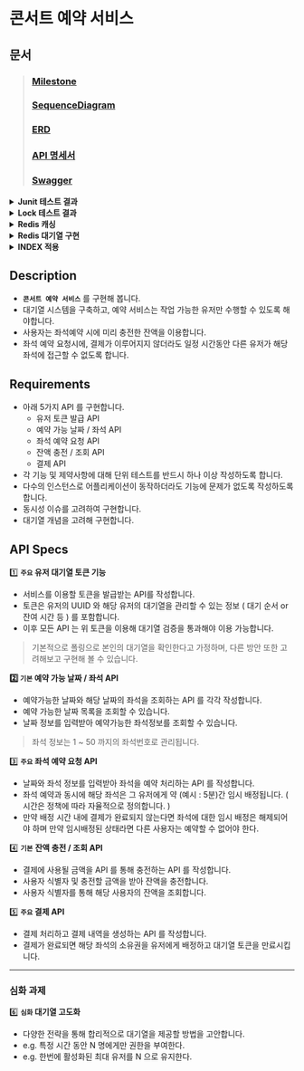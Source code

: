 # 콘서트 예약 서비스

## 문서
> ### [Milestone](https://github.com/users/iPhone-design/projects/2)
> ### [SequenceDiagram](https://sequencediagram.org/index.html?presentationMode=readOnly&shrinkToFit=true#initialData=C4S2BsFMAJA15wcQcB1L1AQY4X1GBQGD03oG1ACxcAcF6QHB7BIOukHge6QAGbAGOsBfR6QR5bBdDoF0NACccAAJgLQA+QDtDgEqHAOosAuaCXJVAKWOBamYziJw-jMAu44EqxwAnj0QKprgD3Hoy3oNGTt+o6cCK44Fem1ZIEa+NgyeiATocAUy9Ai0E4u6kIkMnKUNPTMbOxmKiTCapGk0bSMLBzBzmop1rKkgIMDgDsL0IAtM4A2C9AAFGKAAPOAIJOAN+0AlKFu4cRp0IAznYAzHYH9Q+b5QppF8rlYuASAMROAuIOoaNz8BdLQSyuJnd293ubJVpty3iH57gem-sMXrvuxLIA4Q-B2dYAvy4CDnR3HqU-QV4zcZLGTbMrQQBINdBAAM9gF6axJ1QAh40FAAw9gFQJjpLDZg5YQ6Hw3LItGYvboGToXboHE7e5hCJTfGwhHKOpZaCAF1XADgTv2INLkTMJTjZcW5HXGk22KOgGJmODw+EADTVctaWf7K3bjBlnUxHPkna7A1xXKbeW5BOnCZUyDXmZU0jWWk2AFPHAIaj0EAAb2ARwnhrdLUJyTtBSylHVKYARMYGHWpBqD5QJCOFtQjUb2oK2ePjzMRybQWMWNPBWaFjjDeb22pKxZDdUGvP5Vah2aTdb2k0djiAA)
> ### [ERD](https://dbdiagram.io/d/consert-seat-reservation-service-668d2bd19939893dae72bf91)
> ### [API 명세서](https://documenter.getpostman.com/view/15679108/2sA3dyhWDj)
> ### [Swagger](https://github.com/user-attachments/assets/8638c1ac-4adf-42d8-bbec-c9fd32b3057c)

<details>
<summary><b>Junit 테스트 결과</b></summary>

- 단위 테스트
    - TokenServiceTest
        - ![image](https://github.com/user-attachments/assets/649eaf38-7f5e-4a74-99e5-15765bcc58ec)
    - SeatOptionServiceTest
        - ![image](https://github.com/user-attachments/assets/d7a0ef8d-6d98-471f-9910-b4f0a19f9b65)
    - ReservationServiceTest
        - ![image](https://github.com/user-attachments/assets/d36052d0-e2fe-411f-914f-c6e7f987beba)
    - PaymentServiceTest
        - ![image](https://github.com/user-attachments/assets/c48a90ce-76b0-4298-8487-096ef2e77ede)
    - ConcertOptionServiceTest
        - ![image](https://github.com/user-attachments/assets/3bbf7ef4-7600-4da9-bbef-9c40b139199a)


- 통합 테스트
    - TokenFacadeTest
        - ![image](https://github.com/user-attachments/assets/b270458b-d592-496f-a42b-72871a18ffab)
    - ReservationFacadeTest
        - ![image](https://github.com/user-attachments/assets/48ae86f0-557e-4338-b606-5b3af844ec16)
    - PaymentFacadeTest
        - ![image](https://github.com/user-attachments/assets/ac883506-e18e-4c44-bfa6-da6a318bedfe)
    - CustomerFacadeTest
        - ![image](https://github.com/user-attachments/assets/8bee0e77-45ef-47de-8b82-3298634aa6dc)
    - ConcertFacadeTest
        - ![image](https://github.com/user-attachments/assets/98ce654e-d5c8-4b3e-bff5-f04dd4b4069c)
</details>

<details>
<summary><b>Lock 테스트 결과</b></summary>

- **`적용 전`**
    - 콘서트 좌석 예약 요청
        - ![image](https://github.com/user-attachments/assets/1f4348bf-70dc-463a-b51c-a7c674950d1b)
      
    - 결제
        - ![image](https://github.com/user-attachments/assets/ceba8a6c-863c-4e19-9a21-a52a2e98eef1)

***

- **`비관적락`**

    - 콘서트 좌석 예약 요청
        - ![image](https://github.com/user-attachments/assets/cbe6117b-ab63-4f99-b4b3-75f38fd2a359)
     
    - 콘서트 좌석 예약 요청 테스트 코드
        - ![image](https://github.com/user-attachments/assets/7b181e5b-375a-4fc8-9991-ab875adf933c)



    - 결제
        - ![image](https://github.com/user-attachments/assets/2c43129a-6717-4df6-beea-07a7eb3a3f4b)

    - 결제 테스트 코드
        - ![image](https://github.com/user-attachments/assets/9df23872-b259-4403-aa5f-093ddda2742d)

***

- **`낙관적락`**
    - 콘서트 좌석 예약 요청
        - ![image](https://github.com/user-attachments/assets/9ca66541-c3f3-4740-8bc0-26c9063e17b2)
            - 낙관적락 오류는 발생하나 성공 Case가 없음

    - 콘서트 좌석 예약 요청 테스트 코드
        - ![image](https://github.com/user-attachments/assets/69f9c824-df3d-4c15-9773-ada46a888a20)
        - ![image](https://github.com/user-attachments/assets/518c28a2-2663-4672-86d4-18e7105640a8)
        - ![image](https://github.com/user-attachments/assets/9710aa69-d192-4e7b-aefb-3acdd846495e)

***

- **요약 : 비관적락은 적용 후 성공 Case까지 완료함. 낙관적락은 적용까지는 완료하였으나 retry 부분에 대해 추가 공부가 필요한 것 같다.. 그래서 본 로직에는 비관적락을 적용한 상태입니다.**
    - 비관적락 통합 테스트
    - ![image](https://github.com/user-attachments/assets/fcdc6738-3977-4fee-99c5-5aa5eed76549)
</details>

<details>
<summary><b>Redis 캐싱</b></summary>

- **`적용 부분과 이유`**
    - 콘서트 예약 가능 날짜와 같은 데이터는 자주 수정되지 않고, 주로 조회되는 데이터입니다. Redis 캐시는 이러한 자주 수정되지 않는 데이터에 적합하다 생각합니다. 현재는 콘서트 예약 가능 날짜 데이터가 많지 않지만 앞으로 데이터의 양이 많아질 수 록 퍼포먼스가 더욱 극대화될 것이라고 예상합니다.
      
- **`적용전 후 비교`**
    - 예약 가능 콘서트 조회
        - ![image](https://github.com/user-attachments/assets/5374e085-ac22-4c93-95a6-eeea0e28106e)
</details>

<details>
<summary><b>Redis 대기열 구현</b></summary>

- **`AS-IS`**
    - 기존 스케줄러는 토큰 만료와 예약 미완료 시 좌석을 활성화하는 로직이 하나로 통합되어 있었습니다. 이로 인해 데이터가 증가할 경우 데이터베이스에 큰 부하를 초래할 것으로 예상되며, 쿼리의 의존성도 매우 커졌습니다. 이러한 문제를 해결하기 위해, 스케줄러의 로직을 다음과 같이 조정할 필요가 있습니다.
        - **로직 분리** : 토큰 만료 처리와 예약 미완료 좌석 활성화 처리를 각각 별도의 스케줄러로 분리하여 데이터베이스에 가해지는 부하를 줄입니다. 이 방법은 각 작업을 독립적으로 관리할 수 있게 하여 성능 최적화를 도와줍니다.
        - **캐시 활용** : Redis와 같은 캐시 솔루션을 활용하여 데이터베이스 조회 빈도를 줄입니다. 특히 자주 조회되는 데이터와 같이 변동이 적은 정보를 캐시에 저장하여 데이터베이스의 부하를 줄이고 쿼리 성능을 개선할 수 있습니다.
        - **쿼리 최적화** : 데이터베이스 쿼리를 최적화하여 불필요한 자원 소모를 줄입니다. 쿼리 성능을 향상시키기 위해 인덱스를 추가하거나 쿼리를 재작성하여 데이터베이스의 응답 속도를 개선할 수 있습니다.
    - 쿼리
        - ![image](https://github.com/user-attachments/assets/3981ecc8-0b81-45f0-a95b-4fc9b57d2ae4)

        - ![image](https://github.com/user-attachments/assets/aa80acd7-0490-48ed-aa7e-9b12c8802069)

    - 로직
        - ![image](https://github.com/user-attachments/assets/d80c468d-50d1-4427-a87d-75e6ac6b3b13)

- **`TO-BE`**
    - 기존의 스케줄러는 토큰 만료와 예약 미완료 시 좌석 활성화를 하나의 로직으로 처리했습니다. 이로 인해 데이터베이스에 높은 부하가 발생하고, 쿼리에 대한 의존성이 커졌습니다. 이를 해결하기 위해 다음과 같이 조정했습니다.
        - 토큰 만료 처리와 예약 미완료 좌석 활성화를 **별도의 스케줄러로 분리**했습니다.
        - 각 스케줄러는 **독립적**으로 작동하며, **특정 작업만**을 처리합니다.
        - 로직 분리로 인해 **데이터베이스의 부하가 줄어들고**, 각 작업에 대한 **성능 최적화가 가능**해졌습니다.
      
- **`결과`**
    - 현재의 결과는 더미 데이터가 많지 않아 효과적이다 볼 수는 없지만 추후에 데이터가 많아질 수 록 성능이 더 욱 좋아질 것으로 예상합니다.
        - 토큰 만료와 좌석 활성화 시키는 스케줄러 (DB)
            - ![image](https://github.com/user-attachments/assets/46447b1a-f710-4962-92de-56c744a886f7)
          
        - 대기열 토큰을 활성화 시키는 스케줄러 (Redis)
            - ![image](https://github.com/user-attachments/assets/94e18b42-2a6a-4360-813c-6439e400bd8b)

        - 토큰 만료와 좌석 활성화 시키는 스케줄러 (Redis)
            - ![image](https://github.com/user-attachments/assets/297a73df-cba6-4790-bec8-4ec0b2d594c6)
    - 로직
        - ![image](https://github.com/user-attachments/assets/eac7aaee-dc0e-4f9d-b08e-567ecbd4adc5)
        - ![image](https://github.com/user-attachments/assets/fe5102db-9825-41f3-8d10-f8a09faf6ec6)
</details>

<details>
<summary><b>INDEX 적용</b></summary>
    
- **`AS-IS`**
    - **예약 가능 날짜**
        - 실행계획
            - ![image](https://github.com/user-attachments/assets/8d2a0d4f-6876-4bb1-a841-527ab539e61b)
        - 소요시간
            - ![image](https://github.com/user-attachments/assets/aa86a4e7-6be5-43b2-987d-a4d2d95a218a)

    - **예약 가능 좌석**
        - 실행계획
            - ![image](https://github.com/user-attachments/assets/2e09a82b-729f-478c-bcd9-2aca00dd77d5)
        - 소요시간
            - ![image](https://github.com/user-attachments/assets/26ceefae-8c95-4056-a86e-c0968c21e09f)

- **`TO-BE`**
    - **예약 가능 날짜** : 예약 가능 날짜를 조회할 때, 대량의 콘서트 데이터 중에서 날짜 기준으로 조회하기 때문에 날짜에 대한 정보를 빠르게 필터 하기 위해 인덱스를 사용해야 한다고 생각하여 적용하였습니다.
        - 인덱스
            - [CONCERT_OPTION](https://github.com/iPhone-design/hhplus-concert-reservation-java/pull/33/commits/82f64bb4298cf7d10882d9e397a1a585c0053813)
        - 실행계획
            - ![image](https://github.com/user-attachments/assets/1ec77d86-a6e1-43cd-a4ca-7f49c5697b2e)
        - 소요시간
            - ![image](https://github.com/user-attachments/assets/9c484c03-f0ef-483b-b70a-37e3f18f3412)
              
    - **예약 가능 좌석** : 예약 가능 날짜를 조회할 때, 대량의 좌석 데이터 중에서 활성화 상태와 특정 콘서트 옵션 ID 기준으로 조회하기 때문에 상태, 콘서트 옵션 ID의 복합 인덱스를 사용해야 한다고 생각하여 적용하였습니다.
        - 인덱스
            - [SEAT_OPTION](https://github.com/iPhone-design/hhplus-concert-reservation-java/pull/33/commits/17c2d617a1845187204892a5d6a66992ed772949#diff-39601111723397cde51fa9421ae3bcba523479b69d6ad24231bdf8df9ff638a6)
        - 실행계획
            - ![image](https://github.com/user-attachments/assets/bdf147fd-f6f3-4c04-9347-5d99bb0e319b)
        - 소요시간
            - ![image](https://github.com/user-attachments/assets/c204bef7-c93f-492b-9c0f-52e4fed32536)
      
- **`결과`**
    - 예약 가능 날짜 : **68.64%** 소요 시간 개선
    - 예약 가능 좌석 : **55.55%** 소요 시간 개선
</details>

## Description

- **`콘서트 예약 서비스`** 를 구현해 봅니다.
- 대기열 시스템을 구축하고, 예약 서비스는 작업 가능한 유저만 수행할 수 있도록 해야합니다.
- 사용자는 좌석예약 시에 미리 충전한 잔액을 이용합니다.
- 좌석 예약 요청시에, 결제가 이루어지지 않더라도 일정 시간동안 다른 유저가 해당 좌석에 접근할 수 없도록 합니다.

## Requirements

- 아래 5가지 API 를 구현합니다.
    - 유저 토큰 발급 API
    - 예약 가능 날짜 / 좌석 API
    - 좌석 예약 요청 API
    - 잔액 충전 / 조회 API
    - 결제 API
- 각 기능 및 제약사항에 대해 단위 테스트를 반드시 하나 이상 작성하도록 합니다.
- 다수의 인스턴스로 어플리케이션이 동작하더라도 기능에 문제가 없도록 작성하도록 합니다.
- 동시성 이슈를 고려하여 구현합니다.
- 대기열 개념을 고려해 구현합니다.

## API Specs

1️⃣ **`주요` 유저 대기열 토큰 기능**

- 서비스를 이용할 토큰을 발급받는 API를 작성합니다.
- 토큰은 유저의 UUID 와 해당 유저의 대기열을 관리할 수 있는 정보 ( 대기 순서 or 잔여 시간 등 ) 를 포함합니다.
- 이후 모든 API 는 위 토큰을 이용해 대기열 검증을 통과해야 이용 가능합니다.

> 기본적으로 폴링으로 본인의 대기열을 확인한다고 가정하며, 다른 방안 또한 고려해보고 구현해 볼 수 있습니다.

**2️⃣ `기본` 예약 가능 날짜 / 좌석 API**

- 예약가능한 날짜와 해당 날짜의 좌석을 조회하는 API 를 각각 작성합니다.
- 예약 가능한 날짜 목록을 조회할 수 있습니다.
- 날짜 정보를 입력받아 예약가능한 좌석정보를 조회할 수 있습니다.

> 좌석 정보는 1 ~ 50 까지의 좌석번호로 관리됩니다.

3️⃣ **`주요` 좌석 예약 요청 API**

- 날짜와 좌석 정보를 입력받아 좌석을 예약 처리하는 API 를 작성합니다.
- 좌석 예약과 동시에 해당 좌석은 그 유저에게 약 (예시 : 5분)간 임시 배정됩니다. ( 시간은 정책에 따라 자율적으로 정의합니다. )
- 만약 배정 시간 내에 결제가 완료되지 않는다면 좌석에 대한 임시 배정은 해제되어야 하며 만약 임시배정된 상태라면 다른 사용자는 예약할 수 없어야 한다.

4️⃣ **`기본`**  **잔액 충전 / 조회 API**

- 결제에 사용될 금액을 API 를 통해 충전하는 API 를 작성합니다.
- 사용자 식별자 및 충전할 금액을 받아 잔액을 충전합니다.
- 사용자 식별자를 통해 해당 사용자의 잔액을 조회합니다.

5️⃣ **`주요` 결제 API**

- 결제 처리하고 결제 내역을 생성하는 API 를 작성합니다.
- 결제가 완료되면 해당 좌석의 소유권을 유저에게 배정하고 대기열 토큰을 만료시킵니다.

---

### 심화 과제

6️⃣ **`심화` 대기열 고도화**

- 다양한 전략을 통해 합리적으로 대기열을 제공할 방법을 고안합니다.
- e.g. 특정 시간 동안 N 명에게만 권한을 부여한다.
- e.g. 한번에 활성화된 최대 유저를 N 으로 유지한다.
